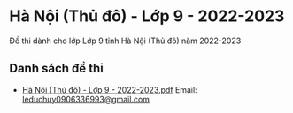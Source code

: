 # Hà Nội (Thủ đô) - Lớp 9 - 2022-2023

Đề thi dành cho lớp Lớp 9 tỉnh Hà Nội (Thủ đô) năm 2022-2023

## Danh sách đề thi

- [Hà Nội (Thủ đô) - Lớp 9 - 2022-2023.pdf](Hà%20Nội%20(Thủ%20đô)%20-%20Lớp%209%20-%202022-2023.pdf)
Email: leduchuy0906336993@gmail.com


